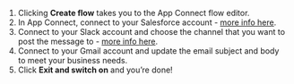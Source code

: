 1. Clicking **Create flow** takes you to the App Connect flow editor. 
1. In App Connect, connect to your Salesforce account - [more info here](https://developer.ibm.com/integration/docs/app-connect/how-to-guides-for-apps/use-ibm-app-connect-salesforce/). 
1. Connect to your Slack account and choose the channel that you want to post the message to - [more info here](https://developer.ibm.com/integration/docs/app-connect/how-to-guides-for-apps/use-ibm-app-connect-slack/). 
1. Connect to your Gmail account and update the email subject and body to meet your business needs. 
1. Click **Exit and switch on** and you’re done!

